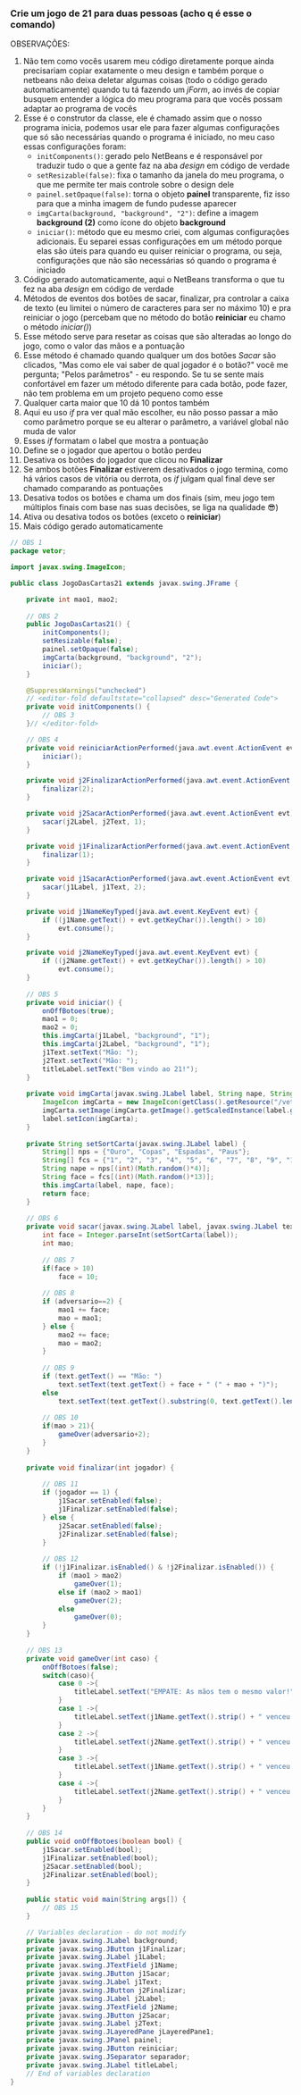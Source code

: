 ### Crie um jogo de 21 para duas pessoas (acho q é esse o comando)

OBSERVAÇÕES:

1. Não tem como vocês usarem meu código diretamente porque ainda precisariam copiar exatamente o meu design e também porque o netbeans não deixa deletar algumas coisas (todo o código gerado automaticamente) quando tu tá fazendo um *jForm*, ao invés de copiar busquem entender a lógica do meu programa para que vocês possam adaptar ao programa de vocês
2. Esse é o construtor da classe, ele é chamado assim que o nosso programa inicia, podemos usar ele para fazer algumas configurações que só são necessárias quando o programa é iniciado, no meu caso essas configurações foram:
    * ```initComponents()```: gerado pelo NetBeans e é responsável por traduzir tudo o que a gente faz na aba *design* em código de verdade
    * ```setResizable(false)```: fixa o tamanho da janela do meu programa, o que me permite ter mais controle sobre o design dele
    * ```painel.setOpaque(false)```: torna o objeto **painel** transparente, fiz isso para que a minha imagem de fundo pudesse aparecer
    * ```imgCarta(background, "background", "2")```: define a imagem **background (2)** como ícone do objeto **background**
    * ```iniciar()```: método que eu mesmo criei, com algumas configurações adicionais. Eu separei essas configurações em um método porque elas são úteis para quando eu quiser reiniciar o programa, ou seja, configurações que não são necessárias só quando o programa é iniciado
3. Código gerado automaticamente, aqui o NetBeans transforma o que tu fez na aba *design* em código de verdade
4. Métodos de eventos dos botões de sacar, finalizar, pra controlar a caixa de texto (eu limitei o número de caracteres para ser no máximo 10) e pra reiniciar o jogo (percebam que no método do botão **reiniciar** eu chamo o método *iniciar()*)
5. Esse método serve para resetar as coisas que são alteradas ao longo do jogo, como o valor das mãos e a pontuação
6. Esse método é chamado quando qualquer um dos botões *Sacar* são clicados, "Mas como ele vai saber de qual jogador é o botão?" você me pergunta; "Pelos parâmetros" - eu respondo. Se tu se sente mais confortável em fazer um método diferente para cada botão, pode fazer, não tem problema em um projeto pequeno como esse
7. Qualquer carta maior que 10 dá 10 pontos também
8. Aqui eu uso *if* pra ver qual mão escolher, eu não posso passar a mão como parâmetro porque se eu alterar o parâmetro, a variável global não muda de valor
9. Esses *if* formatam o label que mostra a pontuação
10. Define se o jogador que apertou o botão perdeu
11. Desativa os botões do jogador que clicou no **Finalizar**
12. Se ambos botões **Finalizar** estiverem desativados o jogo termina, como há vários casos de vitória ou derrota, os *if* julgam qual final deve ser chamado comparando as pontuações
13. Desativa todos os botões e chama um dos finais (sim, meu jogo tem múltiplos finais com base nas suas decisões, se liga na qualidade 😎)
14. Ativa ou desativa todos os botões (exceto o **reiniciar**)
15. Mais código gerado automaticamente

```java
// OBS 1
package vetor;

import javax.swing.ImageIcon;

public class JogoDasCartas21 extends javax.swing.JFrame {

    private int mao1, mao2;
    
    // OBS 2
    public JogoDasCartas21() {
        initComponents();
        setResizable(false);
        painel.setOpaque(false);
        imgCarta(background, "background", "2");
        iniciar();
    }

    @SuppressWarnings("unchecked")
    // <editor-fold defaultstate="collapsed" desc="Generated Code">                          
    private void initComponents() {
        // OBS 3
    }// </editor-fold>                        

    // OBS 4
    private void reiniciarActionPerformed(java.awt.event.ActionEvent evt) {                                          
        iniciar();
    }                                         

    private void j2FinalizarActionPerformed(java.awt.event.ActionEvent evt) {                                            
        finalizar(2);
    }                                           

    private void j2SacarActionPerformed(java.awt.event.ActionEvent evt) {                                        
        sacar(j2Label, j2Text, 1);
    }                                       

    private void j1FinalizarActionPerformed(java.awt.event.ActionEvent evt) {                                            
        finalizar(1);
    }                                           

    private void j1SacarActionPerformed(java.awt.event.ActionEvent evt) {                                        
        sacar(j1Label, j1Text, 2);
    }                                       

    private void j1NameKeyTyped(java.awt.event.KeyEvent evt) {                                
        if ((j1Name.getText() + evt.getKeyChar()).length() > 10)
            evt.consume();
    }                               

    private void j2NameKeyTyped(java.awt.event.KeyEvent evt) {                                
        if ((j2Name.getText() + evt.getKeyChar()).length() > 10)
            evt.consume();
    }                               
        
    // OBS 5
    private void iniciar() {
        onOffBotoes(true);
        mao1 = 0;
        mao2 = 0;
        this.imgCarta(j1Label, "background", "1");
        this.imgCarta(j2Label, "background", "1");
        j1Text.setText("Mão: ");
        j2Text.setText("Mão: ");
        titleLabel.setText("Bem vindo ao 21!");
    }
    
    private void imgCarta(javax.swing.JLabel label, String nape, String face) {
        ImageIcon imgCarta = new ImageIcon(getClass().getResource("/vetor/jogo/CartasBaralho/" + nape + " (" + face + ").png"));
        imgCarta.setImage(imgCarta.getImage().getScaledInstance(label.getWidth(), label.getHeight(), 1));
        label.setIcon(imgCarta);
    }
    
    private String setSortCarta(javax.swing.JLabel label) {
        String[] nps = {"Ouro", "Copas", "Espadas", "Paus"};
        String[] fcs = {"1", "2", "3", "4", "5", "6", "7", "8", "9", "10", "11", "12", "13"};
        String nape = nps[(int)(Math.random()*4)];
        String face = fcs[(int)(Math.random()*13)];
        this.imgCarta(label, nape, face);
        return face;
    }
    
    // OBS 6
    private void sacar(javax.swing.JLabel label, javax.swing.JLabel text, int adversario) {
        int face = Integer.parseInt(setSortCarta(label));
        int mao;
        
        // OBS 7
        if(face > 10)
            face = 10;
            
        // OBS 8
        if (adversario==2) {
            mao1 += face;
            mao = mao1;
        } else {
            mao2 += face;
            mao = mao2;
        }
        
        // OBS 9
        if (text.getText() == "Mão: ")
            text.setText(text.getText() + face + " (" + mao + ")");
        else
            text.setText(text.getText().substring(0, text.getText().length()-(3+Integer.toString(mao-face).length())) + " +" + face + " (" + mao + ")");
        
        // OBS 10
        if(mao > 21){
            gameOver(adversario+2);
        }
    }
    
    private void finalizar(int jogador) {
    
        // OBS 11
        if (jogador == 1) {
            j1Sacar.setEnabled(false);
            j1Finalizar.setEnabled(false);
        } else {
            j2Sacar.setEnabled(false);
            j2Finalizar.setEnabled(false);
        }
        
        // OBS 12
        if (!j1Finalizar.isEnabled() & !j2Finalizar.isEnabled()) {
            if (mao1 > mao2)
                gameOver(1);
            else if (mao2 > mao1)
                gameOver(2);
            else
                gameOver(0);
        }
    }
    
    // OBS 13
    private void gameOver(int caso) {
        onOffBotoes(false);
        switch(caso){
            case 0 ->{
                titleLabel.setText("EMPATE: As mãos tem o mesmo valor!");
            }
            case 1 ->{
                titleLabel.setText(j1Name.getText().strip() + " venceu: A mão dele é a maior!");
            }
            case 2 ->{
                titleLabel.setText(j2Name.getText().strip() + " venceu: A mão dele é a maior!");
            }
            case 3 ->{
                titleLabel.setText(j1Name.getText().strip() + " venceu: " + j2Name.getText().strip() + " passou de 21");
            }
            case 4 ->{
                titleLabel.setText(j2Name.getText().strip() + " venceu: " + j1Name.getText().strip() + " passou de 21");
            }
        }
    }
    
    // OBS 14
    public void onOffBotoes(boolean bool) {
        j1Sacar.setEnabled(bool);
        j1Finalizar.setEnabled(bool);
        j2Sacar.setEnabled(bool);
        j2Finalizar.setEnabled(bool);
    }
    
    public static void main(String args[]) {
        // OBS 15
    }

    // Variables declaration - do not modify                     
    private javax.swing.JLabel background;
    private javax.swing.JButton j1Finalizar;
    private javax.swing.JLabel j1Label;
    private javax.swing.JTextField j1Name;
    private javax.swing.JButton j1Sacar;
    private javax.swing.JLabel j1Text;
    private javax.swing.JButton j2Finalizar;
    private javax.swing.JLabel j2Label;
    private javax.swing.JTextField j2Name;
    private javax.swing.JButton j2Sacar;
    private javax.swing.JLabel j2Text;
    private javax.swing.JLayeredPane jLayeredPane1;
    private javax.swing.JPanel painel;
    private javax.swing.JButton reiniciar;
    private javax.swing.JSeparator separador;
    private javax.swing.JLabel titleLabel;
    // End of variables declaration                   
}
```
